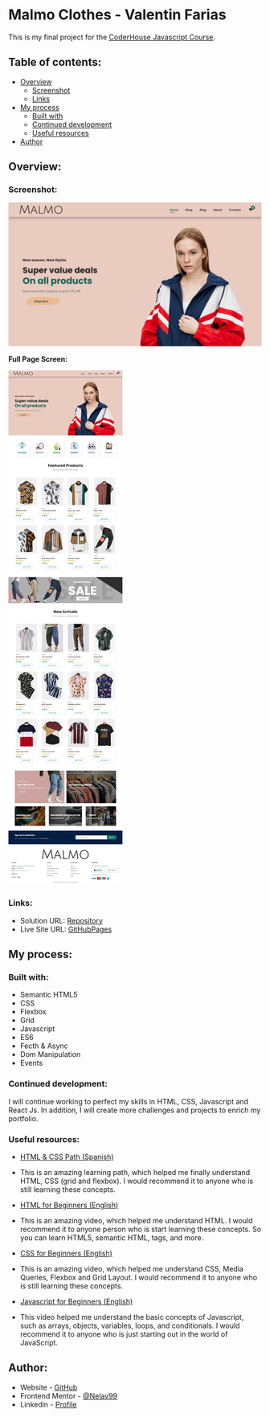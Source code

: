# Malmo Clothes - Valentin Farias

This is my final project for the [CoderHouse Javascript Course](https://www.coderhouse.com.mx/online/javascript).

## Table of contents:

- [Overview](#overview)
  - [Screenshot](#screenshot)
  - [Links](#links)
- [My process](#my-process)
  - [Built with](#built-with)
  - [Continued development](#continued-development)
  - [Useful resources](#useful-resources)
- [Author](#author)

## Overview:

### Screenshot:

![](./img/logo/screenPage.jpg)

**Full Page Screen:**

![](./img/logo/screenMalmoPage.jpeg)

### Links:

- Solution URL: [Repository](https://github.com/Nelav99/Malmo-Clothes-Valentin-Farias.git)
- Live Site URL: [GitHubPages](https://nelav99.github.io/Malmo-Clothes-Valentin-Farias/)

## My process:

### Built with:

- Semantic HTML5
- CSS
- Flexbox
- Grid
- Javascript
- ES6
- Fecth & Async
- Dom Manipulation
- Events

### Continued development:

I will continue working to perfect my skills in HTML, CSS, Javascript and React Js. In addition, I will create more challenges and projects to enrich my portfolio.

### Useful resources:

- [HTML & CSS Path (Spanish)](https://platzi.com/web-frontend/?school=_escuela_escuela-web_)
- This is an amazing learning path, which helped me finally understand HTML, CSS (grid and flexbox). I would recommend it to anyone who is still learning these concepts.

- [HTML for Beginners (English)](https://www.youtube.com/watch?v=kUMe1FH4CHE)
- This is an amazing video, which helped me understand HTML. I would recommend it to anyone person who is start learning these concepts. So you can learn HTML5, semantic HTML, tags, and more.

- [CSS for Beginners (English)](https://www.youtube.com/watch?v=OXGznpKZ_sA)
- This is an amazing video, which helped me understand CSS, Media Queries, Flexbox and Grid Layout. I would recommend it to anyone who is still learning these concepts.

- [Javascript for Beginners (English)](https://www.youtube.com/watch?v=PkZNo7MFNFg)
- This video helped me understand the basic concepts of Javascript, such as arrays, objects, variables, loops, and conditionals. I would recommend it to anyone who is just starting out in the world of JavaScript.

## Author:

- Website - [GitHub](https://github.com/Nelav99)
- Frontend Mentor - [@Nelav99](https://www.frontendmentor.io/profile/Nelav99)
- Linkedin - [Profile](https://www.linkedin.com/in/valent%C3%ADn-far%C3%ADas-aa0282147)
